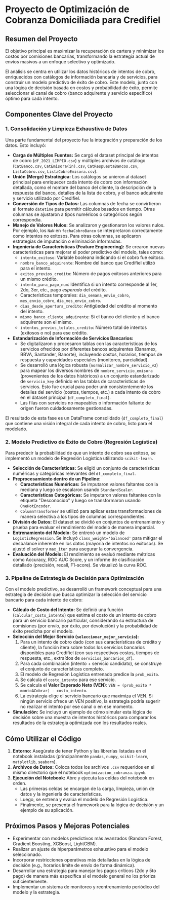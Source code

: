 # Proyecto de Optimización de Cobranza Domiciliada para Credifiel

## Resumen del Proyecto

El objetivo principal es maximizar la recuperación de cartera y minimizar los costos por comisiones bancarias, transformando la estrategia actual de envíos masivos a un enfoque selectivo y optimizado.

El análisis se centra en utilizar los datos históricos de intentos de cobro, enriquecidos con catálogos de información bancaria y de servicios, para construir un modelo predictivo de éxito de cobro. Este modelo, junto con una lógica de decisión basada en costos y probabilidad de éxito, permite seleccionar el canal de cobro (banco adquirente y servicio específico) óptimo para cada intento.

## Componentes Clave del Proyecto

### 1. Consolidación y Limpieza Exhaustiva de Datos

Una parte fundamental del proyecto fue la integración y preparación de los datos. Esto incluyó:

*   **Carga de Múltiples Fuentes:** Se cargó el dataset principal de intentos de cobro (`df_2021_LIMPIO.csv`) y múltiples archivos de catálogo (`CatBanco.csv`, `CatEmisora(in).csv`, `CatRespuestaBancos.csv`, `ListaCobro.csv`, `ListaCobroEmisora.csv`).
*   **Unión (Merge) Estratégica:** Los catálogos se unieron al dataset principal para enriquecer cada intento de cobro con información detallada, como el nombre del banco del cliente, la descripción de la respuesta del banco, detalles de la lista de cobro, y el banco adquirente y servicio utilizado por Credifiel.
*   **Conversión de Tipos de Datos:** Las columnas de fecha se convirtieron al formato `datetime` para permitir cálculos basados en tiempo. Otras columnas se ajustaron a tipos numéricos o categóricos según correspondía.
*   **Manejo de Valores Nulos:** Se analizaron y gestionaron los valores nulos. Por ejemplo, los `NaN` en `fechaCobroBanco` se interpretaron correctamente como intentos no exitosos. Para otras columnas, se aplicaron estrategias de imputación o eliminación informadas.
*   **Ingeniería de Características (Feature Engineering):** Se crearon nuevas características para mejorar el poder predictivo del modelo, tales como:
    *   `intento_exitoso`: Variable booleana indicando si el cobro fue exitoso.
    *   `nombre_banco_adquirente`: Nombre del banco que Credifiel utilizó para el intento.
    *   `exitos_previos_credito`: Número de pagos exitosos anteriores para un mismo crédito.
    *   `intento_para_pago_num`: Identifica si un intento corresponde al 1er, 2do, 3er, etc., pago *esperado* del crédito.
    *   Características temporales: `dia_semana_envio_cobro`, `mes_envio_cobro`, `dia_mes_envio_cobro`.
    *   `dias_desde_apertura_credito`: Antigüedad del crédito al momento del intento.
    *   `mismo_banco_cliente_adquirente`: Si el banco del cliente y el banco adquirente son el mismo.
    *   `intentos_previos_totales_credito`: Número total de intentos (exitosos o no) para ese crédito.
*   **Estandarización de Información de Servicios Bancarios:**
    *   Se digitalizaron y procesaron tablas con las características de los servicios ofrecidos por diferentes bancos adquirentes (Banamex, BBVA, Santander, Banorte), incluyendo costos, horarios, tiempos de respuesta y capacidades especiales (monitoreo, parcialidad).
    *   Se desarrolló una lógica robusta (`normalizar_nombre_servicio_v2`) para mapear los diversos nombres de `nombre_servicio_emisora` (provenientes de los datos históricos) a un conjunto estandarizado de `servicio_key` definido en las tablas de características de servicios. Esto fue crucial para poder unir consistentemente los detalles del servicio (costos, tiempos, etc.) a cada intento de cobro en el dataset principal (`df_completo_final`).
    *   Las filas con servicios no mapeables o información faltante de origen fueron cuidadosamente gestionadas.

El resultado de esta fase es un DataFrame consolidado (`df_completo_final`) que contiene una visión integral de cada intento de cobro, listo para el modelado.

### 2. Modelo Predictivo de Éxito de Cobro (Regresión Logística)

Para predecir la probabilidad de que un intento de cobro sea exitoso, se implementó un modelo de Regresión Logística utilizando `scikit-learn`.

*   **Selección de Características:** Se eligió un conjunto de características numéricas y categóricas relevantes del `df_completo_final`.
*   **Preprocesamiento dentro de un Pipeline:**
    *   **Características Numéricas:** Se imputaron valores faltantes con la mediana y luego se escalaron usando `StandardScaler`.
    *   **Características Categóricas:** Se imputaron valores faltantes con la etiqueta "Desconocido" y luego se transformaron usando `OneHotEncoder`.
    *   `ColumnTransformer` se utilizó para aplicar estas transformaciones de manera selectiva a los tipos de columnas correspondientes.
*   **División de Datos:** El dataset se dividió en conjuntos de entrenamiento y prueba para evaluar el rendimiento del modelo de manera imparcial.
*   **Entrenamiento del Modelo:** Se entrenó un modelo de `LogisticRegression`. Se incluyó `class_weight='balanced'` para mitigar el desbalance inherente en los datos (mayoría de intentos no exitosos). Se ajustó el solver y `max_iter` para asegurar la convergencia.
*   **Evaluación del Modelo:** El rendimiento se evaluó mediante métricas como Accuracy, ROC AUC Score, y un informe de clasificación detallado (precisión, recall, F1-score). Se visualizó la curva ROC.

### 3. Pipeline de Estrategia de Decisión para Optimización

Con el modelo predictivo, se desarrolló un framework conceptual para una estrategia de decisión que busca optimizar la selección del servicio bancario para cada intento de cobro:

*   **Cálculo de Costo del Intento:** Se definió una función (`calcular_costo_intento`) que estima el costo de un intento de cobro para un servicio bancario particular, considerando su estructura de comisiones (por envío, por éxito, por devolución) y la probabilidad de éxito predicha por el modelo.
*   **Selección del Mejor Servicio (`seleccionar_mejor_servicio`):**
    1.  Para un intento de cobro dado (con sus características de crédito y cliente), la función itera sobre todos los servicios bancarios disponibles para Credifiel (con sus respectivos costos, tiempos de respuesta, etc., extraídos de `servicios_bancarios_df`).
    2.  Para cada combinación (intento + servicio candidato), se construye el conjunto de características completo.
    3.  El modelo de Regresión Logística entrenado predice la `prob_exito`.
    4.  Se calcula el `costo_intento` para ese servicio.
    5.  Se calcula el **Valor Esperado Neto (VEN)**: `VEN = (prob_exito * montoACobrar) - costo_intento`.
    6.  La estrategia elige el servicio bancario que maximiza el VEN. Si ningún servicio ofrece un VEN positivo, la estrategia podría sugerir no realizar el intento por ese canal o en ese momento.
*   **Simulación:** Se incluyó un ejemplo de cómo simular esta lógica de decisión sobre una muestra de intentos históricos para comparar los resultados de la estrategia optimizada con los resultados reales.

## Cómo Utilizar el Código

1.  **Entorno:** Asegúrate de tener Python y las librerías listadas en el notebook instaladas (principalmente `pandas`, `numpy`, `scikit-learn`, `matplotlib`, `seaborn`).
2.  **Archivos de Datos:** Coloca todos los archivos `.csv` requeridos en el mismo directorio que el notebook `optimizacion_cobranza.ipynb`.
3.  **Ejecución del Notebook:** Abre y ejecuta las celdas del notebook en orden.
    *   Las primeras celdas se encargan de la carga, limpieza, unión de datos y la ingeniería de características.
    *   Luego, se entrena y evalúa el modelo de Regresión Logística.
    *   Finalmente, se presenta el framework para la lógica de decisión y un ejemplo de su aplicación.

## Próximos Pasos y Mejoras Potenciales

*   Experimentar con modelos predictivos más avanzados (Random Forest, Gradient Boosting, XGBoost, LightGBM).
*   Realizar un ajuste de hiperparámetros exhaustivo para el modelo seleccionado.
*   Incorporar restricciones operativas más detalladas en la lógica de decisión (e.g., horarios límite de envío de forma dinámica).
*   Desarrollar una estrategia para manejar los pagos críticos (2do y 5to pago) de manera más específica si el modelo general no los prioriza suficientemente.
*   Implementar un sistema de monitoreo y reentrenamiento periódico del modelo y la estrategia.
